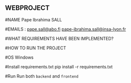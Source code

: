 ## WEBPROJECT

#NAME
Pape Ibrahima SALL

#EMAILS : 
pape.sall@abo.fi
pape-ibrahima.sall@insa-lyon.fr 

#WHAT REQUIREMENTS HAVE BEEN IMPLEMENTED?

#HOW TO RUN THE PROJECT

#OS 
Windows

#Install requirements.txt
pip install -r requirements.txt

#Run
Run both `backend` and `frontend`
